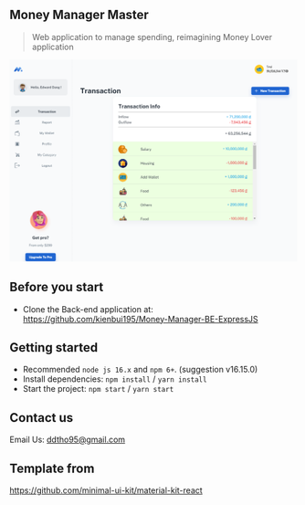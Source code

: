 ## Money Manager Master

> Web application to manage spending, reimagining Money Lover application

![preview](public/assets/preview.png)

## Before you start

- Clone the Back-end application at: https://github.com/kienbui195/Money-Manager-BE-ExpressJS

## Getting started

- Recommended `node js 16.x` and `npm 6+`. (suggestion v16.15.0)
- Install dependencies: `npm install` / `yarn install`
- Start the project: `npm start` / `yarn start`

## Contact us

Email Us: ddtho95@gmail.com

## Template from

https://github.com/minimal-ui-kit/material-kit-react
